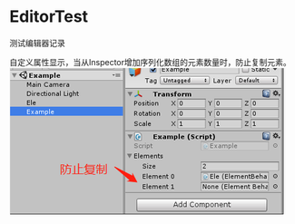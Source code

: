 # EditorTest
测试编辑器记录

自定义属性显示，当从Inspector增加序列化数组的元素数量时，防止复制元素。
![Image text](https://github.com/V1nChy/UnityTools/blob/master/EditorTest/Document/1.png)
